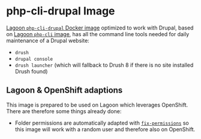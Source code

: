 # php-cli-drupal Image

[Lagoon `php-cli-drupal` Docker image](https://github.com/amazeeio/lagoon/blob/master/images/php/cli-drupal/Dockerfile)
optimized to work with Drupal, based on [Lagoon `php-cli` image](php-cli.md),
has all the command line tools needed for daily maintenance of a Drupal website:

- `drush`
- `drupal console`
- `drush launcher` (which will fallback to Drush 8 if there is no site installed
Drush found)



## Lagoon & OpenShift adaptions

This image is prepared to be used on Lagoon which leverages OpenShift. There are
therefore some things already done:

- Folder permissions are automatically adapted with [`fix-permissions`](https://github.com/sclorg/s2i-base-container/blob/master/core/root/usr/bin/fix-permissions)
so this image will work with a random user and therefore also on OpenShift.
